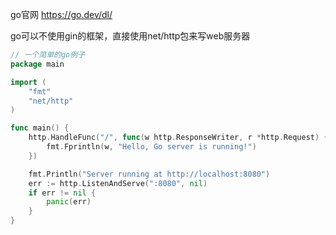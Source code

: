 go官网 https://go.dev/dl/

go可以不使用gin的框架，直接使用net/http包来写web服务器

```go
// 一个简单的go例子
package main

import (
	"fmt"
	"net/http"
)

func main() {
	http.HandleFunc("/", func(w http.ResponseWriter, r *http.Request) {
		fmt.Fprintln(w, "Hello, Go server is running!")
	})

	fmt.Println("Server running at http://localhost:8080")
	err := http.ListenAndServe(":8080", nil)
	if err != nil {
		panic(err)
	}
}
```